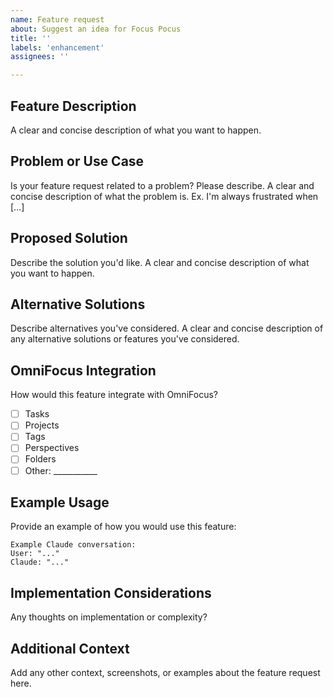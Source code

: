 ```yaml
---
name: Feature request
about: Suggest an idea for Focus Pocus
title: ''
labels: 'enhancement'
assignees: ''

---
```


## Feature Description
A clear and concise description of what you want to happen.

## Problem or Use Case
Is your feature request related to a problem? Please describe.
A clear and concise description of what the problem is. Ex. I'm always frustrated when [...]

## Proposed Solution
Describe the solution you'd like.
A clear and concise description of what you want to happen.

## Alternative Solutions
Describe alternatives you've considered.
A clear and concise description of any alternative solutions or features you've considered.

## OmniFocus Integration
How would this feature integrate with OmniFocus?
- [ ] Tasks
- [ ] Projects  
- [ ] Tags
- [ ] Perspectives
- [ ] Folders
- [ ] Other: ___________

## Example Usage
Provide an example of how you would use this feature:

```
Example Claude conversation:
User: "..."
Claude: "..."
```

## Implementation Considerations
Any thoughts on implementation or complexity?

## Additional Context
Add any other context, screenshots, or examples about the feature request here.